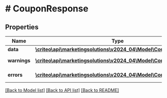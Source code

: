 # # CouponResponse

## Properties

Name | Type | Description | Notes
------------ | ------------- | ------------- | -------------
**data** | [**\criteo\api\marketingsolutions\v2024_04\Model\CouponResource**](CouponResource.md) |  | [optional]
**warnings** | [**\criteo\api\marketingsolutions\v2024_04\Model\CommonProblem[]**](CommonProblem.md) |  | [optional] [readonly]
**errors** | [**\criteo\api\marketingsolutions\v2024_04\Model\CommonProblem[]**](CommonProblem.md) |  | [optional] [readonly]

[[Back to Model list]](../../README.md#models) [[Back to API list]](../../README.md#endpoints) [[Back to README]](../../README.md)
